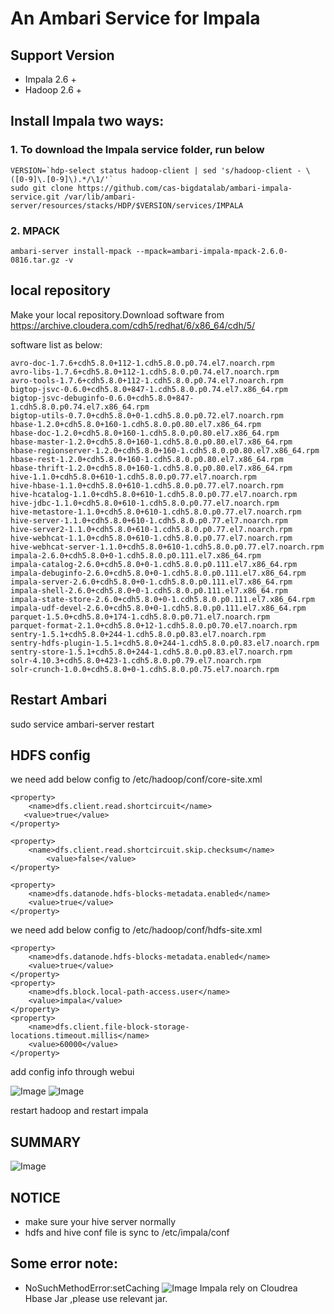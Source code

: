 An Ambari Service for Impala
====

## Support Version
- Impala 2.6 +
- Hadoop 2.6 +

## Install Impala two ways:

### 1. To download the Impala service folder, run below    

```
VERSION=`hdp-select status hadoop-client | sed 's/hadoop-client - \([0-9]\.[0-9]\).*/\1/'`
sudo git clone https://github.com/cas-bigdatalab/ambari-impala-service.git /var/lib/ambari-server/resources/stacks/HDP/$VERSION/services/IMPALA        
```

### 2. MPACK 
```
ambari-server install-mpack --mpack=ambari-impala-mpack-2.6.0-0816.tar.gz -v
```

## local repository
Make your local repository.Download software from https://archive.cloudera.com/cdh5/redhat/6/x86_64/cdh/5/

software list as below:
```
avro-doc-1.7.6+cdh5.8.0+112-1.cdh5.8.0.p0.74.el7.noarch.rpm
avro-libs-1.7.6+cdh5.8.0+112-1.cdh5.8.0.p0.74.el7.noarch.rpm
avro-tools-1.7.6+cdh5.8.0+112-1.cdh5.8.0.p0.74.el7.noarch.rpm
bigtop-jsvc-0.6.0+cdh5.8.0+847-1.cdh5.8.0.p0.74.el7.x86_64.rpm
bigtop-jsvc-debuginfo-0.6.0+cdh5.8.0+847-1.cdh5.8.0.p0.74.el7.x86_64.rpm
bigtop-utils-0.7.0+cdh5.8.0+0-1.cdh5.8.0.p0.72.el7.noarch.rpm
hbase-1.2.0+cdh5.8.0+160-1.cdh5.8.0.p0.80.el7.x86_64.rpm
hbase-doc-1.2.0+cdh5.8.0+160-1.cdh5.8.0.p0.80.el7.x86_64.rpm
hbase-master-1.2.0+cdh5.8.0+160-1.cdh5.8.0.p0.80.el7.x86_64.rpm
hbase-regionserver-1.2.0+cdh5.8.0+160-1.cdh5.8.0.p0.80.el7.x86_64.rpm
hbase-rest-1.2.0+cdh5.8.0+160-1.cdh5.8.0.p0.80.el7.x86_64.rpm
hbase-thrift-1.2.0+cdh5.8.0+160-1.cdh5.8.0.p0.80.el7.x86_64.rpm
hive-1.1.0+cdh5.8.0+610-1.cdh5.8.0.p0.77.el7.noarch.rpm
hive-hbase-1.1.0+cdh5.8.0+610-1.cdh5.8.0.p0.77.el7.noarch.rpm
hive-hcatalog-1.1.0+cdh5.8.0+610-1.cdh5.8.0.p0.77.el7.noarch.rpm
hive-jdbc-1.1.0+cdh5.8.0+610-1.cdh5.8.0.p0.77.el7.noarch.rpm
hive-metastore-1.1.0+cdh5.8.0+610-1.cdh5.8.0.p0.77.el7.noarch.rpm
hive-server-1.1.0+cdh5.8.0+610-1.cdh5.8.0.p0.77.el7.noarch.rpm
hive-server2-1.1.0+cdh5.8.0+610-1.cdh5.8.0.p0.77.el7.noarch.rpm
hive-webhcat-1.1.0+cdh5.8.0+610-1.cdh5.8.0.p0.77.el7.noarch.rpm
hive-webhcat-server-1.1.0+cdh5.8.0+610-1.cdh5.8.0.p0.77.el7.noarch.rpm
impala-2.6.0+cdh5.8.0+0-1.cdh5.8.0.p0.111.el7.x86_64.rpm
impala-catalog-2.6.0+cdh5.8.0+0-1.cdh5.8.0.p0.111.el7.x86_64.rpm
impala-debuginfo-2.6.0+cdh5.8.0+0-1.cdh5.8.0.p0.111.el7.x86_64.rpm
impala-server-2.6.0+cdh5.8.0+0-1.cdh5.8.0.p0.111.el7.x86_64.rpm
impala-shell-2.6.0+cdh5.8.0+0-1.cdh5.8.0.p0.111.el7.x86_64.rpm
impala-state-store-2.6.0+cdh5.8.0+0-1.cdh5.8.0.p0.111.el7.x86_64.rpm
impala-udf-devel-2.6.0+cdh5.8.0+0-1.cdh5.8.0.p0.111.el7.x86_64.rpm
parquet-1.5.0+cdh5.8.0+174-1.cdh5.8.0.p0.71.el7.noarch.rpm
parquet-format-2.1.0+cdh5.8.0+12-1.cdh5.8.0.p0.70.el7.noarch.rpm
sentry-1.5.1+cdh5.8.0+244-1.cdh5.8.0.p0.83.el7.noarch.rpm
sentry-hdfs-plugin-1.5.1+cdh5.8.0+244-1.cdh5.8.0.p0.83.el7.noarch.rpm
sentry-store-1.5.1+cdh5.8.0+244-1.cdh5.8.0.p0.83.el7.noarch.rpm
solr-4.10.3+cdh5.8.0+423-1.cdh5.8.0.p0.79.el7.noarch.rpm
solr-crunch-1.0.0+cdh5.8.0+0-1.cdh5.8.0.p0.75.el7.noarch.rpm
```

## Restart Ambari  
sudo service ambari-server restart


## HDFS config
we need add below config to /etc/hadoop/conf/core-site.xml
```
<property>
    <name>dfs.client.read.shortcircuit</name> 
   <value>true</value>
</property>

<property>
    <name>dfs.client.read.shortcircuit.skip.checksum</name>
        <value>false</value>
</property>

<property> 
    <name>dfs.datanode.hdfs-blocks-metadata.enabled</name> 
    <value>true</value>
</property>
```
we need add below config to /etc/hadoop/conf/hdfs-site.xml
```
<property>
    <name>dfs.datanode.hdfs-blocks-metadata.enabled</name> 
    <value>true</value>
</property>
<property> 
    <name>dfs.block.local-path-access.user</name> 
    <value>impala</value>
</property>
<property>
    <name>dfs.client.file-block-storage-locations.timeout.millis</name>
    <value>60000</value>
</property>
```
add config info through webui

![Image](../master/screenshots/core-site.png?raw=true)
![Image](../master/screenshots/hdfs-site.png?raw=true)

restart hadoop and restart impala

## SUMMARY
![Image](../master/screenshots/summary.png?raw=true)

## NOTICE
- make sure your hive server normally
- hdfs and hive conf file is sync to /etc/impala/conf

## Some error note:
- NoSuchMethodError:setCaching
![Image](../master/screenshots/impala-error.jpg?raw=true)
Impala rely on Cloudrea Hbase Jar ,please use relevant jar.
